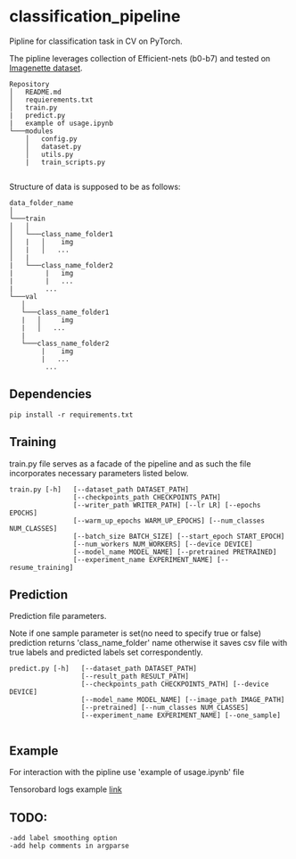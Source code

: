 # classification_pipeline
Pipline for classification task in CV on PyTorch.


The pipline leverages collection of Efficient-nets (b0-b7) and 
tested on [Imagenette dataset](https://github.com/fastai/imagenette). 

```
Repository
│   README.md
│   requierements.txt    
│   train.py
|   predict.py
|   example of usage.ipynb
└───modules
    │   config.py
    │   dataset.py
    │   utils.py
    |   train_scripts.py
    
```

Structure of data is supposed to be as follows:

```
data_folder_name
│
└───train
│   │  
│   └───class_name_folder1
│   |   │    img
│   |   │   ...
│   |       
|   └───class_name_folder2
|        |   img
|        |   ...
|        ...
└───val
   │  
   └───class_name_folder1
   |   │     img
   |   │   ...
   |       
   └───class_name_folder2
        |    img
        |   ...
         ...

```

## Dependencies
~~~~
pip install -r requirements.txt
~~~~
## Training
train.py file serves as a facade of the pipeline and as such
the file incorporates necessary parameters listed below.  
~~~
train.py [-h]   [--dataset_path DATASET_PATH]
                [--checkpoints_path CHECKPOINTS_PATH]
                [--writer_path WRITER_PATH] [--lr LR] [--epochs EPOCHS]
                [--warm_up_epochs WARM_UP_EPOCHS] [--num_classes NUM_CLASSES]
                [--batch_size BATCH_SIZE] [--start_epoch START_EPOCH]
                [--num_workers NUM_WORKERS] [--device DEVICE]
                [--model_name MODEL_NAME] [--pretrained PRETRAINED]
                [--experiment_name EXPERIMENT_NAME] [--resume_training]
~~~
## Prediction
Prediction file parameters.

Note if one sample parameter is set(no need to specify true or false)
prediction returns 'class_name_folder' name
otherwise it saves csv file with true labels and predicted labels
set correspondently.
~~~
predict.py [-h]   [--dataset_path DATASET_PATH]
                  [--result_path RESULT_PATH]
                  [--checkpoints_path CHECKPOINTS_PATH] [--device DEVICE]
                  [--model_name MODEL_NAME] [--image_path IMAGE_PATH]
                  [--pretrained] [--num_classes NUM_CLASSES]
                  [--experiment_name EXPERIMENT_NAME] [--one_sample]
 
~~~
## Example
For interaction with the pipline use 'example of usage.ipynb' file

Tensorobard logs example [link](https://tensorboard.dev/experiment/9LbZmsE5Tri4TGudWV5MFg/#scalars)


## TODO:
~~~
-add label smoothing option
-add help comments in argparse
